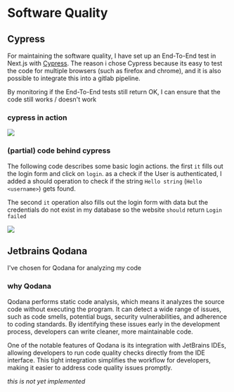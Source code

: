 # Software Quality

## Cypress
For maintaining the software quality, I have set up an End-To-End test in Next.js with [Cypress](https://docs.cypress.io/guides/overview/why-cypress). The reason i chose Cypress because its easy to test the code for multiple browsers (such as firefox and chrome), and it is also possible to integrate this into a gitlab pipeline.

By monitoring if the End-To-End tests still return OK, I can ensure that the code still works / doesn't work
### cypress in action
![](cypress.gif)

### (partial) code behind cypress
The following code describes some basic login actions. the first `it` fills out the login form and click on `login`. as a check if the User is authenticated, I added a should operation to check if the string `Hello string` (`Hello <username>`) gets found.

The second `it` operation also fills out the login form with data but the credentials do not exist in my database so the website `should` return `Login failed`

![](cypresslogin.png)

## Jetbrains Qodana

I've chosen for Qodana for analyzing my code

### why Qodana

Qodana performs static code analysis, which means it analyzes the source code without executing the program. It can detect a wide range of issues, such as code smells, potential bugs, security vulnerabilities, and adherence to coding standards. By identifying these issues early in the development process, developers can write cleaner, more maintainable code.

One of the notable features of Qodana is its integration with JetBrains IDEs, allowing developers to run code quality checks directly from the IDE interface. This tight integration simplifies the workflow for developers, making it easier to address code quality issues promptly.

*this is not yet implemented*
